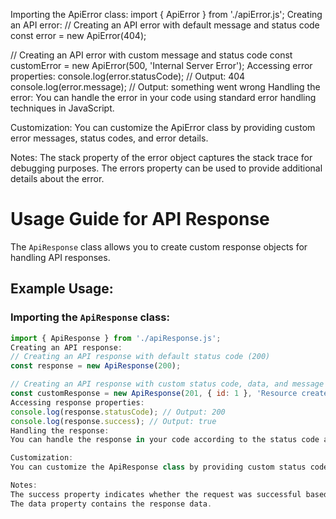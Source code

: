 Importing the ApiError class:
import { ApiError } from './apiError.js';
Creating an API error:
// Creating an API error with default message and status code
const error = new ApiError(404);

// Creating an API error with custom message and status code
const customError = new ApiError(500, 'Internal Server Error');
Accessing error properties:
console.log(error.statusCode); // Output: 404
console.log(error.message); // Output: something went wrong
Handling the error:
You can handle the error in your code using standard error handling techniques in JavaScript.

Customization:
You can customize the ApiError class by providing custom error messages, status codes, and error details.

Notes:
The stack property of the error object captures the stack trace for debugging purposes.
The errors property can be used to provide additional details about the error.

# Usage Guide for API Response

The `ApiResponse` class allows you to create custom response objects for handling API responses.

## Example Usage:

### Importing the `ApiResponse` class:
```javascript
import { ApiResponse } from './apiResponse.js';
Creating an API response:
// Creating an API response with default status code (200)
const response = new ApiResponse(200);

// Creating an API response with custom status code, data, and message
const customResponse = new ApiResponse(201, { id: 1 }, 'Resource created successfully');
Accessing response properties:
console.log(response.statusCode); // Output: 200
console.log(response.success); // Output: true
Handling the response:
You can handle the response in your code according to the status code and data provided.

Customization:
You can customize the ApiResponse class by providing custom status codes, data, and messages.

Notes:
The success property indicates whether the request was successful based on the status code.
The data property contains the response data.
